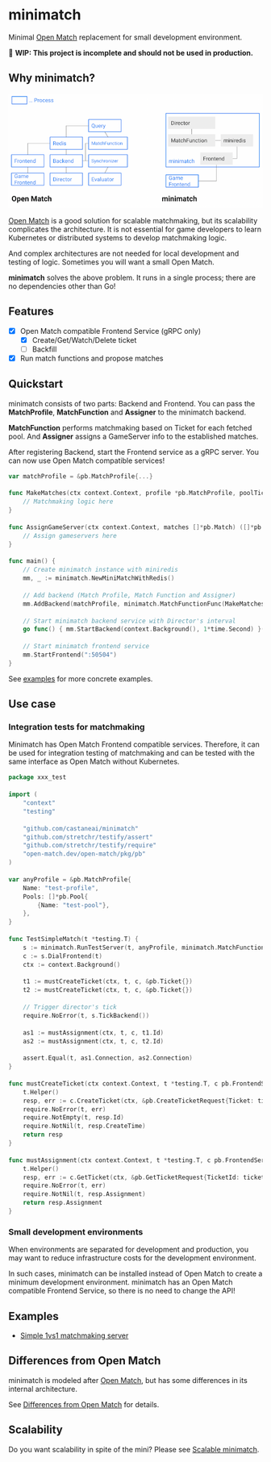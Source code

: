 # minimatch
Minimal [Open Match](https://open-match.dev/) replacement for small development environment.

🚧 **WIP: This project is incomplete and should not be used in production.**

## Why minimatch?

![](./overview.png)

[Open Match](https://open-match.dev/) is a good solution for scalable matchmaking, but its scalability complicates the architecture.
It is not essential for game developers to learn Kubernetes or distributed systems to develop matchmaking logic.

And complex architectures are not needed for local development and testing of logic. Sometimes you will want a small Open Match.

**minimatch** solves the above problem.
It runs in a single process; there are no dependencies other than Go!

## Features

- [x] Open Match compatible Frontend Service (gRPC only)
  - [x] Create/Get/Watch/Delete ticket
  - [ ] Backfill
- [x] Run match functions and propose matches

## Quickstart

minimatch consists of two parts: Backend and Frontend.
You can pass the **MatchProfile**,
**MatchFunction** and **Assigner** to the minimatch backend.

**MatchFunction** performs matchmaking based on Ticket for each fetched pool.
And **Assigner** assigns a GameServer info to the established matches.

After registering Backend, start the Frontend service as a gRPC server.
You can now use Open Match compatible services!

```go
var matchProfile = &pb.MatchProfile{...}

func MakeMatches(ctx context.Context, profile *pb.MatchProfile, poolTickets minimatch.PoolTickets) ([]*pb.Match, error) {
	// Matchmaking logic here
}

func AssignGameServer(ctx context.Context, matches []*pb.Match) ([]*pb.AssignmentGroup, error) {
	// Assign gameservers here
}

func main() {
	// Create minimatch instance with miniredis
	mm, _ := minimatch.NewMiniMatchWithRedis()

	// Add backend (Match Profile, Match Function and Assigner)
	mm.AddBackend(matchProfile, minimatch.MatchFunctionFunc(MakeMatches), minimatch.AssignerFunc(AssignGameServer))

	// Start minimatch backend service with Director's interval
	go func() { mm.StartBackend(context.Background(), 1*time.Second) }()

	// Start minimatch frontend service
	mm.StartFrontend(":50504")
}
```

See [examples](./examples) for more concrete examples.

## Use case

### Integration tests for matchmaking

Minimatch has Open Match Frontend compatible services.
Therefore, it can be used for integration testing of matchmaking and 
can be tested with the same interface as Open Match without Kubernetes.

```go
package xxx_test

import (
	"context"
	"testing"
  
	"github.com/castaneai/minimatch"
	"github.com/stretchr/testify/assert"
	"github.com/stretchr/testify/require"
	"open-match.dev/open-match/pkg/pb"
)

var anyProfile = &pb.MatchProfile{
	Name: "test-profile",
	Pools: []*pb.Pool{
		{Name: "test-pool"},
	},
}

func TestSimpleMatch(t *testing.T) {
	s := minimatch.RunTestServer(t, anyProfile, minimatch.MatchFunctionFunc(MakeMatches), minimatch.AssignerFunc(AssignGameServer))
	c := s.DialFrontend(t)
	ctx := context.Background()

	t1 := mustCreateTicket(ctx, t, c, &pb.Ticket{})
	t2 := mustCreateTicket(ctx, t, c, &pb.Ticket{})

	// Trigger director's tick
	require.NoError(t, s.TickBackend())

	as1 := mustAssignment(ctx, t, c, t1.Id)
	as2 := mustAssignment(ctx, t, c, t2.Id)

	assert.Equal(t, as1.Connection, as2.Connection)
}

func mustCreateTicket(ctx context.Context, t *testing.T, c pb.FrontendServiceClient, ticket *pb.Ticket) *pb.Ticket {
	t.Helper()
	resp, err := c.CreateTicket(ctx, &pb.CreateTicketRequest{Ticket: ticket})
	require.NoError(t, err)
	require.NotEmpty(t, resp.Id)
	require.NotNil(t, resp.CreateTime)
	return resp
}

func mustAssignment(ctx context.Context, t *testing.T, c pb.FrontendServiceClient, ticketID string) *pb.Assignment {
	t.Helper()
	resp, err := c.GetTicket(ctx, &pb.GetTicketRequest{TicketId: ticketID})
	require.NoError(t, err)
	require.NotNil(t, resp.Assignment)
	return resp.Assignment
}
```

### Small development environments

When environments are separated for development and production,
you may want to reduce infrastructure costs for the development environment.

In such cases, minimatch can be installed instead of Open Match to create a minimum development environment.
minimatch has an Open Match compatible Frontend Service, so there is no need to change the API!


## Examples

- [Simple 1vs1 matchmaking server](./examples/simple1vs1/simple1vs1.go)

## Differences from Open Match

minimatch is modeled after [Open Match](https://github.com/googleforgames/open-match),
but has some differences in its internal architecture.

See [Differences from Open Match](./docs/differences.md) for details.


## Scalability

Do you want scalability in spite of the mini? 
Please see [Scalable minimatch](./docs/scalable.md).
